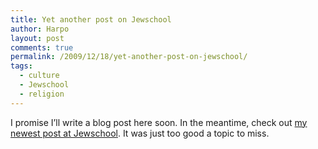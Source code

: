 ```yaml
---
title: Yet another post on Jewschool
author: Harpo
layout: post
comments: true
permalink: /2009/12/18/yet-another-post-on-jewschool/
tags:
  - culture
  - Jewschool
  - religion
---
```

I promise I&#8217;ll write a blog post here soon. In the meantime, check out <a href="http://jewschool.com/2009/12/18/19501/the-news-from-lake-jewbegon/" target="_blank">my newest post at Jewschool</a>. It was just too good a topic to miss.